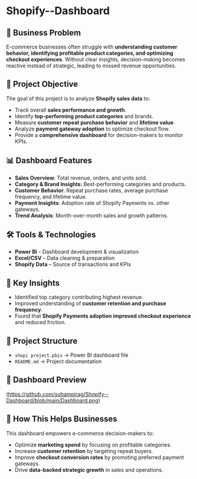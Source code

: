 # Shopify--Dashboard

## 📌 Business Problem
E-commerce businesses often struggle with **understanding customer behavior, identifying profitable product categories, and optimizing checkout experiences**. Without clear insights, decision-making becomes reactive instead of strategic, leading to missed revenue opportunities.

## 🎯 Project Objective
The goal of this project is to analyze **Shopify sales data** to:
- Track overall **sales performance and growth**.
- Identify **top-performing product categories** and brands.
- Measure **customer repeat purchase behavior** and **lifetime value**.
- Analyze **payment gateway adoption** to optimize checkout flow.
- Provide a **comprehensive dashboard** for decision-makers to monitor KPIs.

## 📊 Dashboard Features
- **Sales Overview**: Total revenue, orders, and units sold.
- **Category & Brand Insights**: Best-performing categories and products.
- **Customer Behavior**: Repeat purchase rates, average purchase frequency, and lifetime value.
- **Payment Insights**: Adoption rate of Shopify Payments vs. other gateways.
- **Trend Analysis**: Month-over-month sales and growth patterns.

## 🛠 Tools & Technologies
- **Power BI** – Dashboard development & visualization  
- **Excel/CSV** – Data cleaning & preparation  
- **Shopify Data** – Source of transactions and KPIs  

## 🚀 Key Insights
- Identified top category contributing highest revenue.  
- Improved understanding of **customer retention and purchase frequency**.  
- Found that **Shopify Payments adoption improved checkout experience** and reduced friction.  

## 📂 Project Structure
- `shopi project.pbix` → Power BI dashboard file  
- `README.md` → Project documentation  

## 📸 Dashboard Preview
(https://github.com/sohampirag/Shopify--Dashboard/blob/main/Dashboard.png)


## 📌 How This Helps Businesses
This dashboard empowers e-commerce decision-makers to:
- Optimize **marketing spend** by focusing on profitable categories.  
- Increase **customer retention** by targeting repeat buyers.  
- Improve **checkout conversion rates** by promoting preferred payment gateways.  
- Drive **data-backed strategic growth** in sales and operations.  

